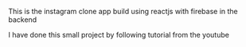 This is the instagram clone app build using reactjs with firebase in the backend






I have done this small project by following tutorial from the youtube